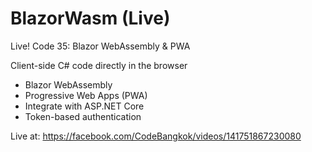 # BlazorWasm (Live)

Live! Code 35: Blazor WebAssembly & PWA

Client-side C# code directly in the browser

- Blazor WebAssembly
- Progressive Web Apps (PWA)
- Integrate with ASP.NET Core
- Token-based authentication

Live at: https://facebook.com/CodeBangkok/videos/141751867230080
